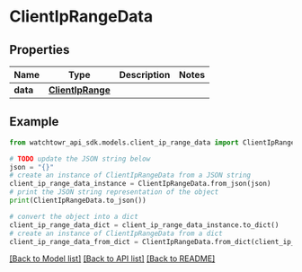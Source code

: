 # ClientIpRangeData


## Properties

Name | Type | Description | Notes
------------ | ------------- | ------------- | -------------
**data** | [**ClientIpRange**](ClientIpRange.md) |  | 

## Example

```python
from watchtowr_api_sdk.models.client_ip_range_data import ClientIpRangeData

# TODO update the JSON string below
json = "{}"
# create an instance of ClientIpRangeData from a JSON string
client_ip_range_data_instance = ClientIpRangeData.from_json(json)
# print the JSON string representation of the object
print(ClientIpRangeData.to_json())

# convert the object into a dict
client_ip_range_data_dict = client_ip_range_data_instance.to_dict()
# create an instance of ClientIpRangeData from a dict
client_ip_range_data_from_dict = ClientIpRangeData.from_dict(client_ip_range_data_dict)
```
[[Back to Model list]](../README.md#documentation-for-models) [[Back to API list]](../README.md#documentation-for-api-endpoints) [[Back to README]](../README.md)


